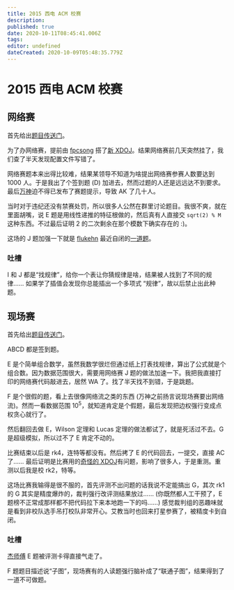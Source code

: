 ```yaml
---
title: 2015 西电 ACM 校赛
description: 
published: true
date: 2020-10-11T08:45:41.006Z
tags: 
editor: undefined
dateCreated: 2020-10-09T05:48:35.779Z
---
```


# 2015 西电 ACM 校赛

## 网络赛

首先给出[题目传送门](http://acm.xidian.edu.cn/contest.php?cid=1005)。

为了办网络赛，提前由 [fpcsong](/person/fpcsong) 搭了[新 XDOJ](/xdoj/v2)。结果网络赛前几天突然挂了，我们查了半天发现配置文件写错了。

网络赛题本来出得比较难，结果某领导不知道为啥提出网络赛参赛人数要达到 $1000$ 人。于是我出了个签到题 (D) 加进去，然而过题的人还是远远达不到要求。最后[万神](/person/ant)迫不得已发布了赛题提示，导致 AK 了几十人。

当时对于违纪还没有禁赛处罚，所以很多人公然在群里讨论题目。我很不爽，就在里面胡嘴，说 E 题是用线性递推的特征根做的，然后真有人直接交 `sqrt(2) % M` 这种东西。不过最后证明 $2$ 的二次剩余在那个模数下确实存在的 :)。

这场的 J 题加强一下就是 [flukehn](/person/flukehn) 最近自闭的[一道题](https://codeforces.com/gym/102460/problem/M)。

### 吐槽

I 和 J 都是“找规律”，给你一个表让你猜规律是啥，结果被人找到了不同的规律…… 如果学了插值会发现你总能插出一个多项式 “规律”，故以后禁止出此种题。

## 现场赛

首先给出[题目传送门](http://acm.xidian.edu.cn/problemset.php?search=2015%E8%A5%BF%E7%94%B5ACM%E6%A0%A1%E8%B5%9B)。

ABCD 都是签到题。

E 是个简单组合数学，虽然我数学很烂但通过纸上打表找规律，算出了公式就是个组合数。因为数据范围很大，需要用网络赛 J 题的做法加速一下。我把我直接打印的网络赛代码敲进去，居然 WA 了。找了半天找不到错，于是跳题。

F 是个很假的题，看上去很像网络流之类的东西 (万神之前扬言说现场赛要出网络流)。然而一看数据范围 $10^5$，就知道肯定是个假题，最后发现把边权强行变成点权贪心就行了。

然后翻回去做 E，Wilson 定理和 Lucas 定理的做法都试了，就是死活过不去。G 是超级模拟，所以过不了 E 肯定不动的。

比赛结束以后是 rk4，连特等都没有。然后拷了 E 的代码回去，一提交，直接 AC 了…… 最后证明是比赛用的[奇怪的 XDOJ](/xdoj/strange)有问题，影响了很多人，于是重测。重测以后我是校 rk2，特等。

这场比赛我输得是很不服的，首先评测不出问题的话我说不定能搞出 G，其次 rk1 的 G 其实是精度爆炸的，裁判强行改评测结果放过…… (你既然都人工干预了，E 题榜不正常成那样都不把代码拉下来本地跑一下的吗……) 感觉裁判组的恶趣味就是看到非校队选手吊打校队非常开心。艾教当时也回来打星参赛了，被精度卡到自闭。

### 吐槽

[杰师傅](/person/jie) E 题被评测卡得直接气走了。

F 题题目描述说“子图”，现场赛有的人读题强行脑补成了“联通子图”，结果得到了一道不可做题。